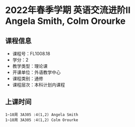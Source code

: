 # 2022年春季学期 英语交流进阶II Angela Smith, Colm Orourke






## 课程信息

- 课程号：FL1008.18
- 学分：2
- 教学类型：理论课
- 开课单位：外语教学中心
- 课程类别：通修
- 课程层次：本科计划内课程

## 上课时间

```
1~18周 3A305 :4(1,2) Angela Smith
1~18周 3A305 :4(1,2) Colm Orourke
```

